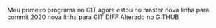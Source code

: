 Meu primeiro programa no GIT
agora estou no master
nova linha para commit 2020
nova linha para GIT DIFF
Alterado no GITHUB
